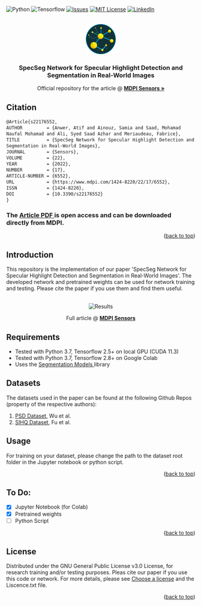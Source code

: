 <a name="readme"></a>

<!-- [![Contributors][contributors-shield]][contributors-url] -->
![Python][python-shield]
![Tensorflow][tf-shield]
[![Issues][issues-shield]][issues-url]
[![MIT License][license-shield]][license-url]
[![LinkedIn][linkedin-shield]][linkedin-url]
<!-- [![Stargazers][stars-shield]][stars-url] -->

<!-- PROJECT LOGO -->
<br />
<div align="center">
    <img src="SpecSeg_logo.png" alt="Logo" width="80" height="80">
  </a>
  <h3 align="center">SpecSeg Network for Specular Highlight Detection and Segmentation in Real-World Images</h3>

  <p align="center">
    Official repository for the article @ <a href="https://www.mdpi.com/1424-8220/22/17/6552"><strong>MDPI Sensors »</strong></a>
    <br />
  </p>
</div>


<!-- ABOUT THE PROJECT -->
## Citation

```
@Article{s22176552,
AUTHOR         = {Anwer, Atif and Ainouz, Samia and Saad, Mohamad Naufal Mohamad and Ali, Syed Saad Azhar and Meriaudeau, Fabrice},
TITLE          = {SpecSeg Network for Specular Highlight Detection and Segmentation in Real-World Images},
JOURNAL        = {Sensors},
VOLUME         = {22},
YEAR           = {2022},
NUMBER         = {17},
ARTICLE-NUMBER = {6552},
URL            = {https://www.mdpi.com/1424-8220/22/17/6552},
ISSN           = {1424-8220},
DOI            = {10.3390/s22176552}
}
```
### The <a href="#readme-top">Article PDF </a> is open access and can be downloaded directly from MDPI.

<p align="right">(<a href="#readme-top">back to top</a>)</p>


<!-- GETTING STARTED -->
## Introduction

This repository is the implementation of our paper 'SpecSeg Network for Specular Highlight Detection and Segmentation in Real-World Images'. The developed network and pretrained weights can be used for network training and testing. Please cite the paper if you use them and find them useful.

<br />
<div align="center">
    <img src="https://www.mdpi.com/sensors/sensors-22-06552/article_deploy/html/images/sensors-22-06552-g006.png" alt="Results" width="750" height="250">
  </a>
  <p align="center">
    Full article @ <a href="https://www.mdpi.com/1424-8220/22/17/6552"><strong>MDPI Sensors</strong></a>
    <br />
  </p>
</div>

## Requirements
- Tested with Python 3.7, Tensorflow 2.5+ on local GPU (CUDA 11.3)
- Tested with Python 3.7, Tensorflow 2.8+ on Google Colab
- Uses the <a href="https://github.com/qubvel/segmentation_models">Segmentation Models </a> library

## Datasets
The datasets used in the paper can be found at the following Github Repos (property of the respective authors):
1. <a href="https://github.com/jianweiguo/SpecularityNet-PSD">PSD Dataset</a>, Wu et al.
2. <a href="https://github.com/fu123456/SHIQ">SIHQ Dataset</a>, Fu et al.

<!-- USAGE EXAMPLES -->
## Usage
For training on your dataset, please change the path to the dataset root folder in the Jupyter notebook or python script.

<p align="right">(<a href="#readme-top">back to top</a>)</p>



<!-- ROADMAP -->
## To Do:

- [x] Jupyter Notebook (for Colab)
- [x] Pretrained weights
- [ ] Python Script

<p align="right">(<a href="#readme-top">back to top</a>)</p>


<!-- LICENSE -->
## License
Distributed under the GNU General Public License v3.0 License, for research training and/or testing purposes. Pleas cite our paper if you use this code or network.
For more details, please see [Choose a license](https://choosealicense.com/licenses/gpl-3.0/) and the Liscence.txt file.
<p align="right">(<a href="#readme-top">back to top</a>)</p>

<!-- CONTACT -->
<!-- ## Contact
Atif Anwer - [@your_twitter](https://twitter.com/your_username) - email@example.com
Project Link: [https://github.com/your_username/repo_name](https://github.com/your_username/repo_name)
<p align="right">(<a href="#readme-top">back to top</a>)</p> -->


<!-- ACKNOWLEDGMENTS -->
<!-- ## Acknowledgments

* [Choose an Open Source License](https://choosealicense.com)
* [GitHub Emoji Cheat Sheet](https://www.webpagefx.com/tools/emoji-cheat-sheet)
* [Malven's Flexbox Cheatsheet](https://flexbox.malven.co/)
* [Malven's Grid Cheatsheet](https://grid.malven.co/)
* [Img Shields](https://shields.io)
* [GitHub Pages](https://pages.github.com)
* [Font Awesome](https://fontawesome.com)
* [React Icons](https://react-icons.github.io/react-icons/search) -->




<!-- MARKDOWN LINKS & IMAGES -->
[python-shield]: https://img.shields.io/badge/Python-3.7-blue?style=for-the-badge&logo=appveyor
[tf-shield]: https://img.shields.io/badge/Tensorflow-2.8-orange?style=for-the-badge&logo=appveyor

[issues-shield]: https://img.shields.io/github/issues/Atif-Anwer/SpecSeg?style=for-the-badge
[issues-url]: https://github.com/Atif-Anwer/SpecSeg/issues
[license-shield]: https://img.shields.io/badge/License-CC-brightgreen?style=for-the-badge
[license-url]: https://github.com/othneildrew/Best-README-Template/blob/master/LICENSE.txt
[linkedin-shield]: https://img.shields.io/badge/-LinkedIn-black.svg?style=for-the-badge&logo=linkedin&colorB=555
[linkedin-url]: https://www.linkedin.com/in/atifanwer/

<!-- Soruce: https://github.com/othneildrew/Best-README-Template/pull/73 -->